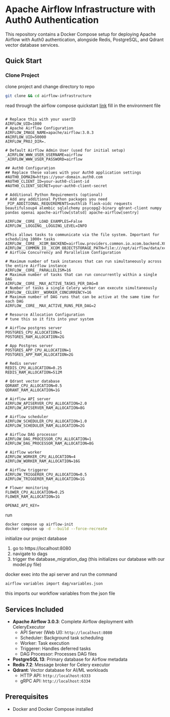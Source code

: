 # Apache Airflow Infrastructure with Auth0 Authentication

This repository contains a Docker Compose setup for deploying Apache Airflow with Auth0 authentication, alongside Redis, PostgreSQL, and Qdrant vector database services.

## Quick Start

### Clone Project

clone project and change directory to repo
```bash
git clone && cd airflow-infrastructure
```
read through the airflow compose quickstart [link](https://airflow.apache.org/docs/apache-airflow/stable/howto/docker-compose/index.html)
fill in the environment file

```dotenv

# Replace this with your userID
AIRFLOW_UID=1000
# Apache Airflow Configuration
AIRFLOW_IMAGE_NAME=apache/airflow:3.0.3
#AIRFLOW_UID=50000
AIRFLOW_PROJ_DIR=.

# Default Airflow Admin User (used for initial setup)
_AIRFLOW_WWW_USER_USERNAME=airflow
_AIRFLOW_WWW_USER_PASSWORD=airflow

## Auth0 Configuration
## Replace these values with your Auth0 application settings
#AUTH0_DOMAIN=https://your-domain.auth0.com
#AUTH0_CLIENT_ID=your-auth0-client-id
#AUTH0_CLIENT_SECRET=your-auth0-client-secret

# Additional Python Requirements (optional)
# Add any additional Python packages you need
_PIP_ADDITIONAL_REQUIREMENTS=authlib flask-oidc requests beautifulsoup4 alembic sqlalchemy psycopg2-binary qdrant-client numpy pandas openai apache-airflow[statsd] apache-airflow[sentry]

AIRFLOW__CORE__LOAD_EXAMPLES=False
AIRFLOW__LOGGING__LOGGING_LEVEL=INFO

#This allows tasks to communicate via the file system. Important for scheduling 1000+ tasks
AIRFLOW__CORE__XCOM_BACKEND=airflow.providers.common.io.xcom.backend.XComObjectStorageBackend
AIRFLOW__COMMON_IO__XCOM_OBJECTSTORAGE_PATH=file:///opt/airflow/data/xcoms
# Airflow Concurrency and Parallelism Configuration

# Maximum number of task instances that can run simultaneously across the entire Airflow instance
AIRFLOW__CORE__PARALLELISM=16
# Maximum number of tasks that can run concurrently within a single DAG
AIRFLOW__CORE__MAX_ACTIVE_TASKS_PER_DAG=8
# Number of tasks a single Celery worker can execute simultaneously
AIRFLOW__CELERY__WORKER_CONCURRENCY=16
# Maximum number of DAG runs that can be active at the same time for each DAG
AIRFLOW__CORE__MAX_ACTIVE_RUNS_PER_DAG=2

# Resource Allocation Configuration
# tune this so it fits into your system

# Airflow postgres server
POSTGRES_CPU_ALLOCATION=1
POSTGRES_RAM_ALLOCATION=2G

# App Postgres server
POSTGRES_APP_CPU_ALLOCATION=1
POSTGRES_APP_RAM_ALLOCATION=2G

# Redis server
REDIS_CPU_ALLOCATION=0.25
REDIS_RAM_ALLOCATION=512M

# Qdrant vector database
QDRANT_CPU_ALLOCATION=0.5
QDRANT_RAM_ALLOCATION=1G

# Airflow API server
AIRFLOW_APISERVER_CPU_ALLOCATION=2.0
AIRFLOW_APISERVER_RAM_ALLOCATION=8G

# Airflow scheduler
AIRFLOW_SCHEDULER_CPU_ALLOCATION=1.0
AIRFLOW_SCHEDULER_RAM_ALLOCATION=2G

# Airflow DAG processor
AIRFLOW_DAG_PROCESSOR_CPU_ALLOCATION=1
AIRFLOW_DAG_PROCESSOR_RAM_ALLOCATION=8G

# Airflow worker
AIRFLOW_WORKER_CPU_ALLOCATION=4
AIRFLOW_WORKER_RAM_ALLOCATION=16G

# Airflow triggerer
AIRFLOW_TRIGGERER_CPU_ALLOCATION=0.5
AIRFLOW_TRIGGERER_RAM_ALLOCATION=1G

# Flower monitoring
FLOWER_CPU_ALLOCATION=0.25
FLOWER_RAM_ALLOCATION=1G

OPENAI_API_KEY=
```
run 
```bash
docker compose up airflow-init
docker compose up -d --build --force-recreate
```

initialize our project database
1. go to https://localhost:8080
2. navigate to dags
3. trigger the database_migration_dag (this initializes our database with our model.py file)

docker exec into the api server and run the command 
```bash
airflow variables import dag/variables.json
```
this imports our workflow variables from the json file 

## Services Included

- **Apache Airflow 3.0.3**: Complete Airflow deployment with CeleryExecutor
  - API Server (Web UI): `http://localhost:8080`
  - Scheduler: Background task scheduling
  - Worker: Task execution
  - Triggerer: Handles deferred tasks
  - DAG Processor: Processes DAG files
- **PostgreSQL 13**: Primary database for Airflow metadata
- **Redis 7.2**: Message broker for Celery executor
- **Qdrant**: Vector database for AI/ML workloads
  - HTTP API: `http://localhost:6333`
  - gRPC API: `http://localhost:6334`

## Prerequisites

- Docker and Docker Compose installed
